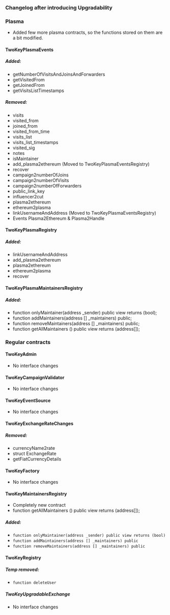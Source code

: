 ### Changelog after introducing Upgradability 

### Plasma
- Added few more plasma contracts, so the functions stored on them are a bit modified.

#### TwoKeyPlasmaEvents
##### Added:
- getNumberOfVisitsAndJoinsAndForwarders
- getVisitedFrom
- getJoinedFrom
- getVisitsListTimestamps

##### Removed:
- visits
- visited_from
- joined_from
- visited_from_time
- visits_list
- visits_list_timestamps
- visited_sig
- notes
- isMaintainer
- add_plasma2ethereum (Moved to TwoKeyPlasmaEventsRegistry)
- recover
- campaign2numberOfJoins
- campaign2numberOfVisits
- campaign2numberOfForwarders
- public_link_key
- influencer2cut
- plasma2ethereum
- ethereum2plasma
- linkUsernameAndAddress (Moved to TwoKeyPlasmaEventsRegistry)
- Events Plasma2Ethereum & Plasma2Handle


#### TwoKeyPlasmaRegistry
##### Added:
- linkUsernameAndAddress
- add_plasma2ethereum
- plasma2ethereum
- ethereum2plasma
- recover

#### TwoKeyPlasmaMaintainersRegistry
##### Added:
- function onlyMaintainer(address _sender) public view returns (bool);
- function addMaintainers(address [] _maintainers) public;
- function removeMaintainers(address [] _maintainers) public;
- function getAllMaintainers () public view returns (address[]);



### Regular contracts

#### TwoKeyAdmin
- No interface changes

#### TwoKeyCampaignValidator
- No interface changes

#### TwoKeyEventSource
- No interface changes

#### TwoKeyExchangeRateChanges
##### Removed:
- currencyName2rate
- struct ExchangeRate
- getFiatCurrencyDetails

#### TwoKeyFactory
- No interface changes

#### TwoKeyMaintainersRegistry 
- Completely new contract
- function getAllMaintainers () public view returns (address[]);

##### Added:
- `function onlyMaintainer(address _sender) public view returns (bool)`
- `function addMaintainers(address [] _maintainers) public`
- `function removeMaintainers(address [] _maintainers) public`

#### TwoKeyRegistry
##### Temp removed:
- `function deleteUser`

##### TwoKeyUpgradableExchange
- No interface changes
